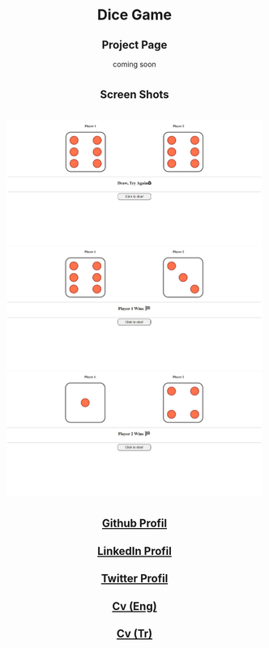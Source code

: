 <div align="center">

# Dice Game
## Project Page
coming soon
#
## Screen Shots
#
![](images/draw-ss.png)
![](images/player1-wins.png)
![](images/player2-wins.png)
#

# 
## [Github Profil](https://github.com/tnhnatalay)
## [LinkedIn Profil](https://www.linkedin.com/in/tnhnatalay/)
## [Twitter Profil](https://twitter.com/_monkgyatso)
## [Cv (Eng)](pdfs/Tunahan_Atalay_Cv_Eng.pdf)
## [Cv (Tr)](pdfs/Tunahan_Atalay_Cv_Tr.pdf)
# 

</div>
